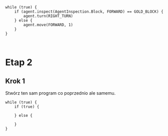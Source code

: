 ```blocks
while (true) {
    if (agent.inspect(AgentInspection.Block, FORWARD) == GOLD_BLOCK) {
        agent.turn(RIGHT_TURN)
    } else {
        agent.move(FORWARD, 1)
    }
}



```
# Etap 2

## Krok 1
Stwórz ten sam program co poprzednio ale samemu.

```template
while (true) {
    if (true) {
     
    } else {
      
    }
}


```
